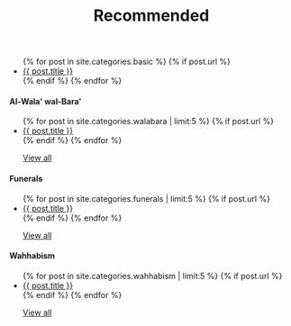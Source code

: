 ﻿---
title: Recommended
layout: page
active: basic
permalink: /basic/
---

<article class="post">
<ul class="posts">
  {% for post in site.categories.basic %}
    {% if post.url %}
    <li><a href="{{ post.url }}">{{ post.title }}</a>
    </li>
    {% endif %}
  {% endfor %}
</ul>

<div class="box">
<h4>Al-Wala' wal-Bara'</h4>
<ul class="posts">
  {% for post in site.categories.walabara | limit:5 %}
    {% if post.url %}
    <li><a href="{{ post.url }}">{{ post.title }}</a>
    </li>
    {% endif %}
  {% endfor %}
  <p><i class="fas fa-arrow-right"></i> <a href="/walabara/">View all</a></p>
</ul>
</div>

<div class="box">
<h4>Funerals</h4>
<ul class="posts">
  {% for post in site.categories.funerals | limit:5 %}
    {% if post.url %}
    <li><a href="{{ post.url }}">{{ post.title }}</a>
    </li>
    {% endif %}
  {% endfor %}
  <p><i class="fas fa-arrow-right"></i> <a href="/funerals/">View all</a></p>
</ul>
</div>

<div class="box">
<h4>Wahhabism</h4>
<ul class="posts">
  {% for post in site.categories.wahhabism | limit:5 %}
    {% if post.url %}
    <li><a href="{{ post.url }}">{{ post.title }}</a>
    </li>
    {% endif %}
  {% endfor %}
  <p><i class="fas fa-arrow-right"></i> <a href="/wahhabism/">View all</a></p>
</ul>
</div>

</article>